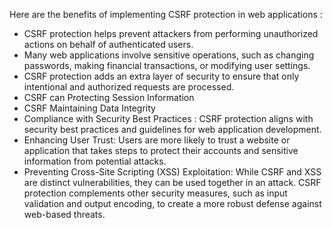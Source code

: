 Here are the benefits of implementing CSRF protection in web applications :


  - CSRF protection helps prevent attackers from performing unauthorized actions on behalf of authenticated users.
  - Many web applications involve sensitive operations, such as changing passwords, making financial transactions, or modifying user settings.
  - CSRF protection adds an extra layer of security to ensure that only intentional and authorized requests are processed.
  - CSRF can Protecting Session Information
  - CSRF Maintaining Data Integrity
  - Compliance with Security Best Practices : CSRF protection aligns with security best practices and guidelines for web application development.
  - Enhancing User Trust: Users are more likely to trust a website or application that takes steps to protect their accounts and sensitive information from potential attacks.
  - Preventing Cross-Site Scripting (XSS) Exploitation:
    While CSRF and XSS are distinct vulnerabilities, they can be used together in an attack. CSRF protection complements other security measures,
    such as input validation and output encoding, to create a more robust defense against web-based threats.
